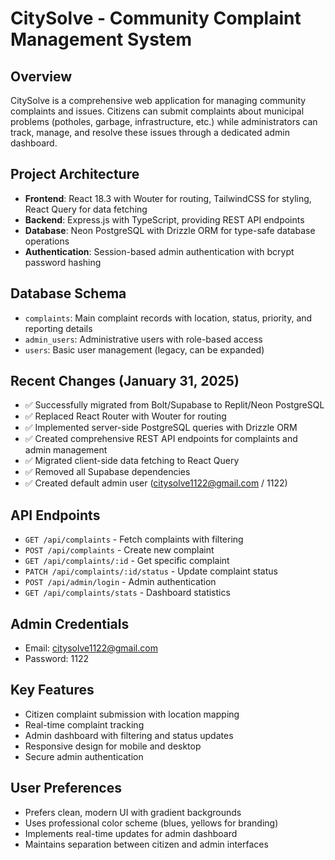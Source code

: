 # CitySolve - Community Complaint Management System

## Overview
CitySolve is a comprehensive web application for managing community complaints and issues. Citizens can submit complaints about municipal problems (potholes, garbage, infrastructure, etc.) while administrators can track, manage, and resolve these issues through a dedicated admin dashboard.

## Project Architecture
- **Frontend**: React 18.3 with Wouter for routing, TailwindCSS for styling, React Query for data fetching
- **Backend**: Express.js with TypeScript, providing REST API endpoints
- **Database**: Neon PostgreSQL with Drizzle ORM for type-safe database operations
- **Authentication**: Session-based admin authentication with bcrypt password hashing

## Database Schema
- `complaints`: Main complaint records with location, status, priority, and reporting details
- `admin_users`: Administrative users with role-based access
- `users`: Basic user management (legacy, can be expanded)

## Recent Changes (January 31, 2025)
- ✅ Successfully migrated from Bolt/Supabase to Replit/Neon PostgreSQL
- ✅ Replaced React Router with Wouter for routing
- ✅ Implemented server-side PostgreSQL queries with Drizzle ORM
- ✅ Created comprehensive REST API endpoints for complaints and admin management
- ✅ Migrated client-side data fetching to React Query
- ✅ Removed all Supabase dependencies
- ✅ Created default admin user (citysolve1122@gmail.com / 1122)

## API Endpoints
- `GET /api/complaints` - Fetch complaints with filtering
- `POST /api/complaints` - Create new complaint
- `GET /api/complaints/:id` - Get specific complaint
- `PATCH /api/complaints/:id/status` - Update complaint status
- `POST /api/admin/login` - Admin authentication
- `GET /api/complaints/stats` - Dashboard statistics

## Admin Credentials
- Email: citysolve1122@gmail.com
- Password: 1122

## Key Features
- Citizen complaint submission with location mapping
- Real-time complaint tracking
- Admin dashboard with filtering and status updates
- Responsive design for mobile and desktop
- Secure admin authentication

## User Preferences
- Prefers clean, modern UI with gradient backgrounds
- Uses professional color scheme (blues, yellows for branding)
- Implements real-time updates for admin dashboard
- Maintains separation between citizen and admin interfaces
